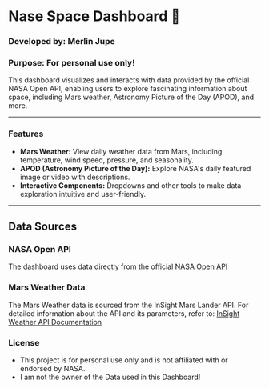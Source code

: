 # **Nase Space Dashboard 🚀**

### Developed by: Merlin Jupe
### Purpose: For personal use only!

This dashboard visualizes and interacts with data provided by the official NASA Open API, enabling users to explore fascinating information about space, including Mars weather, Astronomy Picture of the Day (APOD), and more.

---

### Features

- **Mars Weather:** View daily weather data from Mars, including temperature, wind speed, pressure, and seasonality.
- **APOD (Astronomy Picture of the Day):** Explore NASA's daily featured image or video with descriptions.
- **Interactive Components:** Dropdowns and other tools to make data exploration intuitive and user-friendly.

---

## Data Sources

### NASA Open API
The dashboard uses data directly from the official [NASA Open API](https://api.nasa.gov)
### Mars Weather Data 
The Mars Weather data is sourced from the InSight Mars Lander API.
For detailed information about the API and its parameters, refer to:
[InSight Weather API Documentation](https://api.nasa.gov/assets/insight/InSight%20Weather%20API%20Documentation.pdf)






### License
- This project is for personal use only and is not affiliated with or endorsed by NASA.
- I am not the owner of the Data used in this Dashboard!